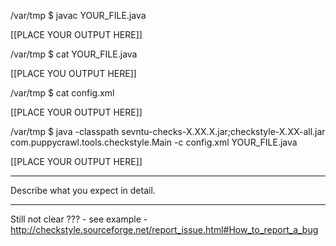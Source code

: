 /var/tmp $ javac YOUR_FILE.java

[[PLACE YOUR OUTPUT HERE]]

/var/tmp $ cat YOUR_FILE.java

[[PLACE YOU OUTPUT HERE]]

/var/tmp $ cat config.xml

[[PLACE YOUR OUTPUT HERE]]

/var/tmp $ java -classpath sevntu-checks-X.XX.X.jar;checkstyle-X.XX-all.jar com.puppycrawl.tools.checkstyle.Main -c config.xml YOUR_FILE.java

[[PLACE YOUR OUTPUT HERE]]

---------------

Describe what you expect in detail.

--------------

Still not clear ??? - see example - http://checkstyle.sourceforge.net/report_issue.html#How_to_report_a_bug
